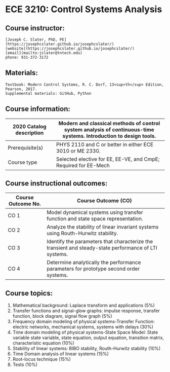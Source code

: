 #  ECE 3210: Control Systems Analysis

##  Course instructor:

    [Joseph C. Slater, PhD, PE](https://josephcslater.github.io/josephcslater/)
    [website](https://josephcslater.github.io/josephcslater/)
    [email](mailto:jslater@tntech.edu)
    phone: 931-372-3172

##  Materials:
    Textbook: Modern Control Systems, R. C. Dorf, 13<sup>th</sup> Edition, Pearson, 2017.  
    Supplemental materials: GitHub, Python

## Course information:

   | 2020 Catalog description  | Modern and classical methods of control system analysis of continuous-time systems. Introduction to design tools. |
   |-------------------------- | ------------------------------------------------------------------------------------------------------------------|
   | Prerequisite(s)           | PHYS 2110 and C or better in either ECE 3010 or ME 2330. |
   | Course type               | Selected elective for EE, EE-VE, and CmpE; Required for EE-Mech |

## Course instructional outcomes:  

   |   Course Outcome No. |   Course Outcome (CO)    |
   | -------------------  | ------------------------ |
   | CO 1                 | Model dynamical systems using transfer function and state space representation.  |
   | CO 2         | Analyze the stability of linear invariant systems using Routh-Hurwitz stability.|
   | CO 3         | Identify the parameters that characterize the  transient and steady-state performance of LTI systems.|
   | CO 4         | Determine analytically the performance parameters for prototype second order systems.   |



## Course topics:

   1.  Mathematical background: Laplace transform and applications (5%)
   2.  Transfer functions and signal-glow graphs: impulse response,
    transfer function, block diagram, signal flow graph (5%)
   3.  Frequency domain modeling of physical systems-Transfer Function:
    electric networks, mechanical systems, systems with delays (30%)
   4.  Time domain modeling of physical systems-State Space Model: State
    variable state variable, state equation, output equation,
    transition matrix, characteristic equation (10%)
   5.  Stability of linear systems: BIBO stability, Routh-Hurwitz stability
    (10%)
   6.  Time Domain analysis of linear systems (15%)
   7.  Root-locus technique (15%)
   8.  Tests (10%)
